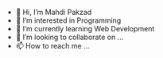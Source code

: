 - 👋 Hi, I’m Mahdi Pakzad
- 👀 I’m interested in Programming
- 🌱 I’m currently learning Web Development
- 💞️ I’m looking to collaborate on ...
- 📫 How to reach me ...

<!---
MahdiPakzad1/MahdiPakzad1 is a ✨ special ✨ repository because its `README.md` (this file) appears on your GitHub profile.
You can click the Preview link to take a look at your changes.
--->
